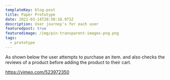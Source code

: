 ```yaml
---
templateKey: blog-post
title: Paper Prototype
date: 2021-03-14T20:50:18.971Z
description: User journey's for each user
featuredpost: true
featuredimage: /img/pin-transparent-images-png.png
tags:
  - prototype
---
```

As shown below the user attempts to purchase an item. and also checks the reviews of a product before adding the product to their cart.

https://vimeo.com/523972350
